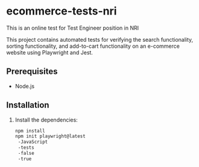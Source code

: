 # ecommerce-tests-nri
This is an online test for Test Engineer position in NRI

This project contains automated tests for verifying the search functionality, sorting functionality, and add-to-cart functionality on an e-commerce website using Playwright and Jest.

## Prerequisites

- Node.js

## Installation

1. Install the dependencies:
   ```bash
   npm install
   npm init playwright@latest
    -JavaScript
    -tests
    -false
    -true

